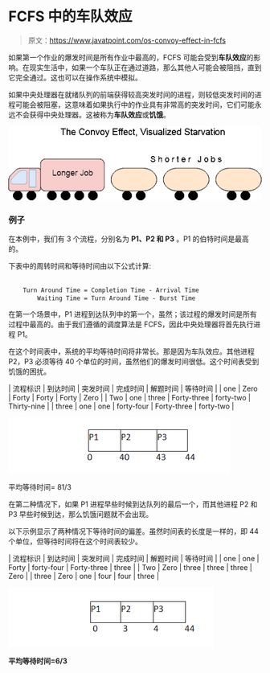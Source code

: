 # FCFS 中的车队效应

> 原文：<https://www.javatpoint.com/os-convoy-effect-in-fcfs>

如果第一个作业的爆发时间是所有作业中最高的，FCFS 可能会受到**车队效应**的影响。在现实生活中，如果一个车队正在通过道路，那么其他人可能会被阻挡，直到它完全通过。这也可以在操作系统中模拟。

如果中央处理器在就绪队列的前端获得较高突发时间的进程，则较低突发时间的进程可能会被阻塞，这意味着如果执行中的作业具有非常高的突发时间，它们可能永远不会获得中央处理器。这被称为**车队效应**或**饥饿**。

![os Convoy Effect or starvation](img/1320e973dd334f1095f2dbd122fd6217.png)

### 例子

在本例中，我们有 3 个流程，分别名为 **P1、P2 和 P3** 。P1 的伯特时间是最高的。

下表中的周转时间和等待时间由以下公式计算:

```

	Turn Around Time = Completion Time - Arrival Time
		Waiting Time = Turn Around Time - Burst Time 

```

在第一个场景中，P1 进程到达队列中的第一个，虽然；该过程的爆发时间是所有过程中最高的。由于我们遵循的调度算法是 FCFS，因此中央处理器将首先执行进程 P1。

在这个时间表中，系统的平均等待时间将非常长。那是因为车队效应。其他进程 P2，P3 必须等待 40 个单位的时间，虽然他们的爆发时间很低。这个时间表受到饥饿的困扰。

| 流程标识 | 到达时间 | 突发时间 | 完成时间 | 解题时间 | 等待时间 |
| one | Zero | Forty | Forty | Forty | Zero |
| Two | one | three | Forty-three | forty-two | Thirty-nine |
| three | one | one | forty-four | Forty-three | forty-two |

![os Convoy Effect in FCFS](img/98db19ba46953f6c3d3ff1c5db840ca1.png)

平均等待时间= 81/3

在第二种情况下，如果 P1 进程早些时候到达队列的最后一个，而其他进程 P2 和 P3 早些时候到达，那么饥饿问题就不会出现。

以下示例显示了两种情况下等待时间的偏差。虽然时间表的长度是一样的，即 44 个单位，但等待时间将在这个时间表较少。

| 流程标识 | 到达时间 | 突发时间 | 完成时间 | 解题时间 | 等待时间 |
| one | one | Forty | forty-four | Forty-three | three |
| Two | Zero | three | three | three | Zero |
| three | Zero | one | four | four | three |

![os Convoy Effect in FCFS 1](img/d0f8beeefef3c0b97ebae9edddfb051a.png)

**平均等待时间=6/3**